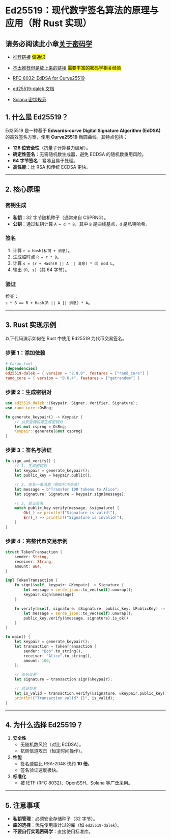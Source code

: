 # **Ed25519：现代数字签名算法的原理与应用（附 Rust 实现）**
## 请务必阅读此小章[关于密码学](../cryptography.md)
- [推荐链接](https://ed25519.cr.yp.to/) <mark>偏通识</mark>

- [不太推荐但是放上来的链接](https://crypto-in-action.github.io/intro-ed25519/190930-ed25519-theory-speed.pdf)            <mark>需要丰富的密码学相关经验</mark>

- [RFC 8032: EdDSA for Curve25519](https://tools.ietf.org/html/rfc8032)
- [ed25519-dalek 文档](https://docs.rs/ed25519-dalek/latest/ed25519_dalek/)
- [Solana 密钥规范](https://docs.solana.com/developing/programming-model/calling-between-programs#signature-verification)




## **1. 什么是 Ed25519？**
Ed25519 是一种基于 **Edwards-curve Digital Signature Algorithm (EdDSA)** 的高效签名方案，使用 **Curve25519** 椭圆曲线。其特点包括：
- **128 位安全性**（抗量子计算暴力破解）。
- **确定性签名**：无需随机数生成器，避免 ECDSA 的随机数重用风险。
- **64 字节签名**：紧凑且易于处理。
- **高性能**：比 RSA 和传统 ECDSA 更快。

---

## **2. 核心原理**
### **密钥生成**
- **私钥**：32 字节随机种子（通常来自 CSPRNG）。
- **公钥**：通过私钥计算 `A = d * B`，其中 `B` 是曲线基点，`d` 是私钥哈希。

### **签名**
1. 计算 `r = Hash(私钥 + 消息)`。
2. 生成临时点 `R = r * B`。
3. 计算 `s = (r + Hash(R || A || 消息) * d) mod L`。
4. 输出 `(R, s)`（共 64 字节）。

### **验证**
检查：  
`s * B == R + Hash(R || A || 消息) * A`。

---

## **3. Rust 实现示例**
以下代码演示如何在 Rust 中使用 Ed25519 为代币交易签名。

### **步骤 1：添加依赖**
```toml
# Cargo.toml
[dependencies]
ed25519-dalek = { version = "2.0.0", features = ["rand_core"] }
rand_core = { version = "0.6.4", features = ["getrandom"] }
```

### **步骤 2：生成密钥对**
```rust
use ed25519_dalek::{Keypair, Signer, Verifier, Signature};
use rand_core::OsRng;

fn generate_keypair() -> Keypair {
    // 从安全随机源生成密钥对
    let mut csprng = OsRng;
    Keypair::generate(&mut csprng)
}
```

### **步骤 3：签名与验证**
```rust
fn sign_and_verify() {
    // 1. 生成密钥对
    let keypair = generate_keypair();
    let public_key = keypair.public();

    // 2. 签名一条消息（例如代币交易）
    let message = b"Transfer 100 tokens to Alice";
    let signature: Signature = keypair.sign(message);

    // 3. 验证签名
    match public_key.verify(message, &signature) {
        Ok(_) => println!("Signature is valid!"),
        Err(_) => println!("Signature is invalid!"),
    }
}
```

### **步骤 4：完整代币交易示例**
```rust
struct TokenTransaction {
    sender: String,
    receiver: String,
    amount: u64,
}

impl TokenTransaction {
    fn sign(&self, keypair: &Keypair) -> Signature {
        let message = serde_json::to_vec(self).unwrap();
        keypair.sign(&message)
    }

    fn verify(&self, signature: &Signature, public_key: &PublicKey) -> bool {
        let message = serde_json::to_vec(self).unwrap();
        public_key.verify(&message, signature).is_ok()
    }
}

fn main() {
    let keypair = generate_keypair();
    let transaction = TokenTransaction {
        sender: "Bob".to_string(),
        receiver: "Alice".to_string(),
        amount: 100,
    };

    // 签名交易
    let signature = transaction.sign(&keypair);

    // 验证交易
    let is_valid = transaction.verify(&signature, &keypair.public_key());
    println!("Transaction valid? {}", is_valid);
}
```

---

## **4. 为什么选择 Ed25519？**
1. **安全性**  
   - 无随机数风险（对比 ECDSA）。
   - 抗侧信道攻击（恒定时间操作）。
2. **性能**  
   - 签名速度比 RSA-2048 快约 **10 倍**。
   - 签名验证速度极快。
3. **标准化**  
   - 被 IETF (RFC 8032)、OpenSSH、Solana 等广泛采用。

---

## **5. 注意事项**
- **私钥管理**：必须安全存储种子（32 字节）。
- **库的选择**：优先使用审计过的库（如 `ed25519-dalek`）。
- **不要自行实现密码学**：直接使用标准库。

